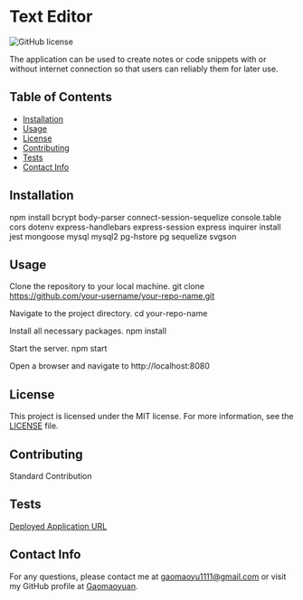 # Text Editor

![GitHub license](https://img.shields.io/badge/license-MIT-blue.svg)

The application can be used to create notes or code snippets with or without internet connection so that users can reliably them for later use.

## Table of Contents
- [Installation](#installation)
- [Usage](#usage)
- [License](#licnese)
- [Contributing](#contributing)
- [Tests](#tests)
- [Contact Info](#contactinfo)

## Installation

npm install bcrypt body-parser connect-session-sequelize console.table cors dotenv express-handlebars express-session express inquirer install jest mongoose mysql mysql2 pg-hstore pg sequelize svgson

## Usage

Clone the repository to your local machine.
git clone https://github.com/your-username/your-repo-name.git

Navigate to the project directory.
cd your-repo-name

Install all necessary packages. 
npm install

Start the server. 
npm start

Open a browser and navigate to http://localhost:8080 

## License

This project is licensed under the MIT license. For more information, see the [LICENSE]([MIT](https://opensource.org/licenses/MIT)) file.

## Contributing

Standard Contribution

## Tests

[Deployed Application URL](https://text-editor-maoyuan-d5e7918dec36.herokuapp.com/)

## Contact Info

For any questions, please contact me at gaomaoyu1111@gmail.com or visit my GitHub profile at [Gaomaoyuan](https://github.com/Gaomaoyuan).

